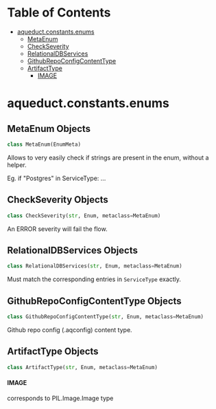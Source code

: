 # Table of Contents

* [aqueduct.constants.enums](#aqueduct.constants.enums)
  * [MetaEnum](#aqueduct.constants.enums.MetaEnum)
  * [CheckSeverity](#aqueduct.constants.enums.CheckSeverity)
  * [RelationalDBServices](#aqueduct.constants.enums.RelationalDBServices)
  * [GithubRepoConfigContentType](#aqueduct.constants.enums.GithubRepoConfigContentType)
  * [ArtifactType](#aqueduct.constants.enums.ArtifactType)
    * [IMAGE](#aqueduct.constants.enums.ArtifactType.IMAGE)

<a id="aqueduct.constants.enums"></a>

# aqueduct.constants.enums

<a id="aqueduct.constants.enums.MetaEnum"></a>

## MetaEnum Objects

```python
class MetaEnum(EnumMeta)
```

Allows to very easily check if strings are present in the enum, without a helper.

Eg.
    if "Postgres" in ServiceType:
        ...

<a id="aqueduct.constants.enums.CheckSeverity"></a>

## CheckSeverity Objects

```python
class CheckSeverity(str, Enum, metaclass=MetaEnum)
```

An ERROR severity will fail the flow.

<a id="aqueduct.constants.enums.RelationalDBServices"></a>

## RelationalDBServices Objects

```python
class RelationalDBServices(str, Enum, metaclass=MetaEnum)
```

Must match the corresponding entries in `ServiceType` exactly.

<a id="aqueduct.constants.enums.GithubRepoConfigContentType"></a>

## GithubRepoConfigContentType Objects

```python
class GithubRepoConfigContentType(str, Enum, metaclass=MetaEnum)
```

Github repo config (.aqconfig) content type.

<a id="aqueduct.constants.enums.ArtifactType"></a>

## ArtifactType Objects

```python
class ArtifactType(str, Enum, metaclass=MetaEnum)
```

<a id="aqueduct.constants.enums.ArtifactType.IMAGE"></a>

#### IMAGE

corresponds to PIL.Image.Image type

